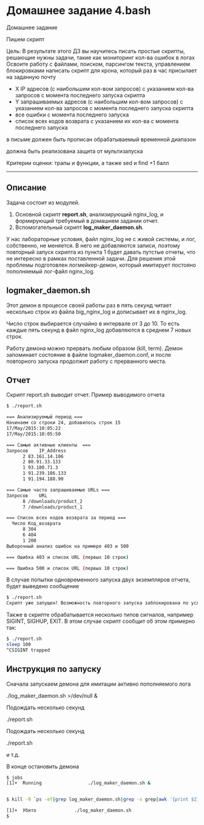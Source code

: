 # Домашнее задание 4.bash
Домашнее задание

Пишем скрипт

Цель: В результате этого ДЗ вы научитесь писать простые скрипты, решающие нужны задачи, такие как мониторинг кол-ва ошибок в логах Освоите работу с файлами, поиском, парсингом текста, управлением блокировками
написать скрипт для крона, который раз в час присылает на заданную почту

- X IP адресов (с наибольшим кол-вом запросов) с указанием кол-ва запросов c момента последнего запуска скрипта
- Y запрашиваемых адресов (с наибольшим кол-вом запросов) с указанием кол-ва запросов c момента последнего запуска скрипта
- все ошибки c момента последнего запуска
- список всех кодов возврата с указанием их кол-ва с момента последнего запуска

в письме должен быть прописан обрабатываемый временной диапазон

должна быть реализована защита от мультизапуска

Критерии оценки:
трапы и функции, а также sed и find +1 балл

---
## Описание 
Задача состоит из модулей.

1. Основной скрипт **report.sh**, анализирующий nginx_log, и формирующий требуемый в домашнем задании отчет.
2. Вспомогательный скрипт **log_maker_daemon.sh**.
 
У нас лабораторные условия, файл nginx_log не с живой системы, и лог, собственно, не меняется. В него не добавляются записи, поэтому повторный запуск скрипта из пункта 1 будет давать путстые отчеты, что не интересно в рамках поставленной задачи. Для решения этой проблемы подготовлен логмейкер-демон, который имитирует постояно пополняемый лог-файл nginx_log.

## logmaker_daemon.sh
Этот демон в процессе своей работы раз в пять секунд читает несколько строк из файла big_nginx_log и дописывает их в nginx_log. 

Число строк выбирается случайно в интервале от 3 до 10. То есть каждые пять секунд в файл  nginx_log добавляются в среднем 7 новых строк.

Работу демона можно прервать любым образом (kill, term). Демон запоминает состояние в файле logmaker_daemon.conf, и после повторного запуска продолжит работу с прерванного места.

## Отчет
Скрипт report.sh выводит отчет. Пример выводимого отчета
```bash
$ ./report.sh 

=== Анализируемый период ===
Начинаем со строки 24, добавилось строк 15
17/May/2015:10:05:22
17/May/2015:10:05:50

=== Самые активные клиенты  ===
Запросов	IP_Address
      2 83.161.14.106
      2 80.91.33.133
      1 93.180.71.3
      1 91.239.186.133
      1 91.194.188.90

=== Самые часто запрашиваемые URLs ===
Запросов	URL
      8 /downloads/product_2
      7 /downloads/product_1

=== Список всех кодов возврата за период ===
  Число Код_возврата
      8 304
      6 404
      1 200
Выборочный анализ ошибок на примере 403 и 500

=== Ошибка 403 и список URL (первых 10 строк)

=== Ошибка 500 и список URL (первых 10 строк)
```

В случае попытки одновременного запуска двух экземпляров отчета, будет выведено сообщение
```bash
$ ./report.sh
Скрипт уже запущен! Возможность повторного запуска заблокирована по условиям задачи
```

Также в скрипте обрабатывается несколько типов сигналов, например SIGINT, SIGHUP, EXIT. В этом случае скрипт сообщит об этом примерно так:

```bash
$ ./report.sh
sleep 100
^CSIGINT trapped
```



## Инструкция по запуску

Сначала запускаем демона для имитации активно пополняемого лога

./log_maker_daemon.sh >/dev/null &

Подождать несколько секунд

./report.sh

Подождать несколько секунд

./report.sh

и т.д.

В конце остановить демона


```bash
$ jobs
[1]+  Running                 ./log_maker_daemon.sh &


$ kill -9 `ps -ef|grep log_maker_daemon.sh|grep -v grep|awk '{print $2}'`

[1]+  Убито              ./log_maker_daemon.sh
$
```

